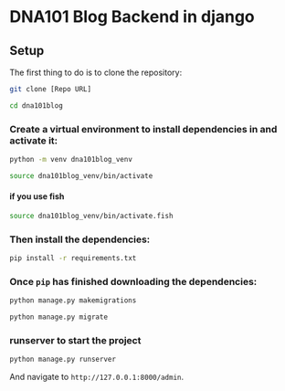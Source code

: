 # DNA101 Blog Backend in django

## Setup

The first thing to do is to clone the repository:

```sh
git clone [Repo URL]
```

```sh
cd dna101blog
```

### Create a virtual environment to install dependencies in and activate it:

```sh
python -m venv dna101blog_venv
```

```sh
source dna101blog_venv/bin/activate
```

#### if you use fish

```sh
source dna101blog_venv/bin/activate.fish
```

### Then install the dependencies:

```sh
pip install -r requirements.txt
```

### Once `pip` has finished downloading the dependencies:
```sh
python manage.py makemigrations
```
```sh
python manage.py migrate
```

### runserver to start the project
```sh
python manage.py runserver
```

And navigate to `http://127.0.0.1:8000/admin`.


